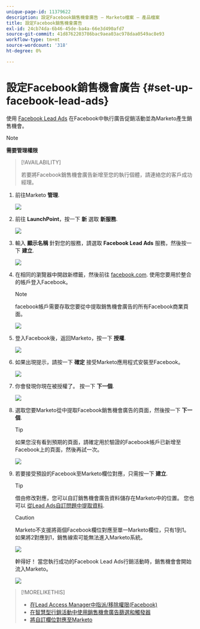```yaml
---
unique-page-id: 11379622
description: 設定Facebook銷售機會廣告 — Marketo檔案 — 產品檔案
title: 設定Facebook銷售機會廣告
exl-id: 24cb74da-6b46-45de-ba4a-66e3d490afd7
source-git-commit: 41d8762203786bac9aea03ac978daa0549ac8e93
workflow-type: tm+mt
source-wordcount: '318'
ht-degree: 0%

---
```


# 設定Facebook銷售機會廣告 {#set-up-facebook-lead-ads}

使用 [Facebook Lead Ads](https://www.facebook.com/business/a/lead-ads) 在Facebook中執行廣告促銷活動並為Marketo產生銷售機會。

>[!NOTE]
>
>**需要管理權限**

>[!AVAILABILITY]
>
>若要將Facebook銷售機會廣告新增至您的執行個體，請連絡您的客戶成功經理。

1. 前往Marketo **管理**.

   ![](assets/image2016-11-29-10-3a50-3a29.png)

1. 前往 **LaunchPoint**，按一下 **新** 選取 **新服務**.

   ![](assets/image2016-11-29-10-3a51-3a11.png)

1. 輸入 **顯示名稱** 針對您的服務，請選取 **Facebook Lead Ads** 服務，然後按一下 **建立**.

   ![](assets/image2016-11-29-10-3a51-3a47.png)

1. 在相同的瀏覽器中開啟新標籤，然後前往 [facebook.com](https://www.facebook.com). 使用您要用於整合的帳戶登入Facebook。

   >[!NOTE]
   >
   >facebook帳戶需要存取您要從中提取銷售機會廣告的所有Facebook商業頁面。

   ![](assets/image2016-11-29-10-3a52-3a29.png)

1. 登入Facebook後，返回Marketo，按一下 **授權**.

   ![](assets/image2016-11-29-10-3a52-3a51.png)

1. 如果出現提示，請按一下 **確定** 接受Marketo應用程式安裝至Facebook。

   ![](assets/image2016-11-29-10-3a56-3a3.png)

1. 你會發現你現在被授權了。 按一下 **下一個**.

   ![](assets/image2016-11-29-10-3a56-3a28.png)

1. 選取您要Marketo從中提取Facebook銷售機會廣告的頁面，然後按一下 **下一個**.

   >[!TIP]
   >
   >如果您沒有看到預期的頁面，請確定用於驗證的Facebook帳戶已新增至Facebook上的頁面，然後再試一次。

   ![](assets/image2016-11-29-10-3a58-3a36.png)

1. 若要接受預設的Facebook至Marketo欄位對應，只需按一下 **建立**.

   >[!TIP]
   >
   >借由修改對應，您可以自訂銷售機會廣告資料儲存在Marketo中的位置。 您也可以 [從Lead Ads自訂問題中提取資料](/help/marketo/product-docs/demand-generation/facebook/set-up-facebook-lead-ads/map-custom-fields-to-marketo.md).

   >[!CAUTION]
   >
   >Marketo不支援將兩個Facebook欄位對應至單一Marketo欄位，只有1到1。 如果將2對應到1，銷售線索可能無法進入Marketo系統。

   ![](assets/image2016-11-29-11-3a0-3a2.png)

   幹得好！ 當您執行成功的Facebook Lead Ads行銷活動時，銷售機會會開始流入Marketo。

   ![](assets/image2016-11-29-12-3a32-3a54.png)

>[!MORELIKETHIS]
>
>* [在Lead Access Manager中指派/移除權限(Facebook)](https://www.facebook.com/business/help/540596413257598?id=735435806665862)
>* [在智慧型行銷活動中使用銷售機會廣告篩選和觸發器](/help/marketo/product-docs/demand-generation/facebook/use-lead-ads-filters-and-triggers-in-a-smart-campaign.md)
>* [將自訂欄位對應至Marketo](/help/marketo/product-docs/demand-generation/facebook/set-up-facebook-lead-ads/map-custom-fields-to-marketo.md)

